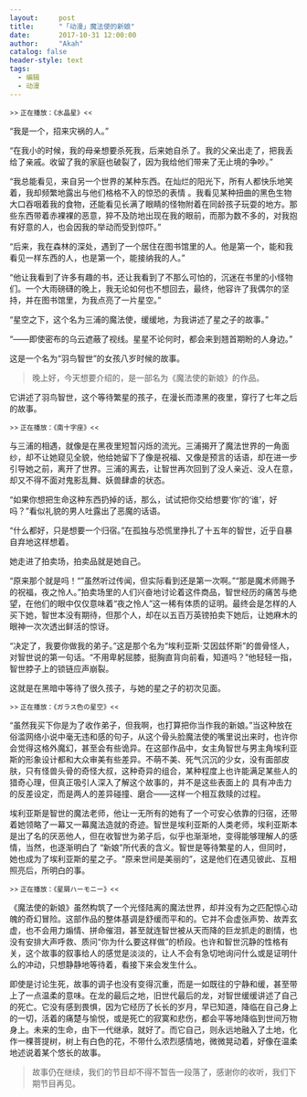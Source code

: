 ```yaml
---
layout:     post
title:      "「动漫」魔法使的新娘"
date:       2017-10-31 12:00:00
author:     "Akah"
catalog: false
header-style: text
tags:
  - 编辑
  - 动漫
---
```


<small> >> 正在播放：《水晶星》<< </small>

“我是一个，招来灾祸的人。”

“在我小的时候，我的母亲想要杀死我，后来她自杀了。我的父亲出走了，把我丢给了亲戚。收留了我的家庭也破裂了，因为我给他们带来了无止境的争吵。”

“我总能看见，来自另一个世界的某种东西。在灿烂的阳光下，所有人都快乐地笑着，我却频繁地露出与他们格格不入的惊恐的表情 。我看见某种扭曲的黑色生物大口吞咽着我的食物，还能看见长满了眼睛的怪物附着在同龄孩子玩耍的地方。那些东西带着赤裸裸的恶意，猝不及防地出现在我的眼前，而那为数不多的，对我抱有好意的人，也会因我的举动而受到惊吓。”

“后来，我在森林的深处，遇到了一个居住在图书馆里的人。他是第一个，能和我看见一样东西的人，也是第一个，能接纳我的人。”

“他让我看到了许多有趣的书，还让我看到了不那么可怕的，沉迷在书里的小怪物们。一个大雨磅礴的晚上，我无论如何也不想回去，最终，他容许了我偶尔的坚持，并在图书馆里，为我点亮了一片星空。”

“星空之下，这个名为三浦的魔法使，缓缓地，为我讲述了星之子的故事。”

“——即使密布的乌云遮蔽了视线。星星不论何时，都会来到翘首期盼的人身边。”



这是一个名为“羽鸟智世”的女孩八岁时候的故事。



> 晚上好，今天想要介绍的，是一部名为《魔法使的新娘》的作品。



它讲述了羽鸟智世，这个等待繁星的孩子，在漫长而漆黑的夜里，穿行了七年之后的故事。

 

<small> >> 正在播放：《南十字座》<< </small>

与三浦的相遇，就像是在黑夜里短暂闪烁的流光。三浦揭开了魔法世界的一角面纱，却不让她窥见全貌，他给她留下了像是祝福、又像是预言的话语，却在进一步引导她之前，离开了世界。三浦的离去，让智世再次回到了没人亲近、没人在意，却又不得不面对鬼影乱舞、妖兽肆虐的状态。

“如果你想把生命这种东西扔掉的话，那么，试试把你交给想要‘你’的‘谁’，好吗？”看似礼貌的男人吐露出了恶魔的话语。

“什么都好，只是想要一个归宿。”在孤独与恐慌里挣扎了十五年的智世，近乎自暴自弃地这样想着。

她走进了拍卖场，拍卖品就是她自己。

“原来那个就是吗！“”虽然听过传闻，但实际看到还是第一次啊。”“那是魔术师赐予的祝福，夜之怜人。”拍卖场里的人们兴奋地讨论着这件商品，智世经历的痛苦与绝望，在他们的眼中仅仅意味着“夜之怜人”这一稀有体质的证明。最终会是怎样的人买下她，智世本没有期待，但那个人，却在以五百万英镑拍卖下她后，让她麻木的眼神一次次透出鲜活的惊讶。

“决定了，我要你做我的弟子。”这是那个名为“埃利亚斯·艾因兹怀斯”的兽骨怪人，对智世说的第一句话。“不用卑躬屈膝，挺胸直背向前看，知道吗？”他轻轻一指，智世脖子上的锁链应声崩裂。

这就是在黑暗中等待了很久孩子，与她的星之子的初次见面。

 

<small> >> 正在播放：《ガラス色の星空》<< </small>

“虽然我买下你是为了收作弟子，但我啊，也打算把你当作我的新娘。”当这种放在俗滥网络小说中毫无违和感的句子，从这个骨头脸魔法使的嘴里说出来时，也许你会觉得这格外魔幻，甚至会有些诡异。在这部作品中，女主角智世与男主角埃利亚斯的形象设计都和大众审美有些差异。不萌不美、死气沉沉的少女，没有面部皮肤，只有怪兽头骨的奇怪大叔，这种奇异的组合，某种程度上也许能满足某些人的猎奇心理，但真正吸引人深入了解这个故事的，并不是这些表面上的 具有冲击力的反差设定，而是两人的差异碰撞、磨合——这样一个相互救赎的过程。

埃利亚斯是智世的魔法老师，他让一无所有的她有了一个可安心依靠的归宿，还带着她领略了一幕又一幕魔法造就的奇迹。智世是埃利亚斯的人类老师，埃利亚斯本是出了名的厌恶他人，但在收智世为弟子后，似乎也渐渐地，变得能够理解人的感情，当然，也逐渐明白了 “新娘”所代表的含义。智世是等待繁星的人，但同时，她也成为了埃利亚斯的星之子。“原来世间是美丽的”，这是他们在遇见彼此、互相照亮后，所明白的事。

 

<small> >> 正在播放：《星屑ハーモニー》<< </small>

《魔法使的新娘》虽然构筑了一个光怪陆离的魔法世界，却并没有为之匹配惊心动魄的奇幻冒险。这部作品的整体基调是舒缓而平和的。它并不会虚张声势、故弄玄虚，也不会用力煽情、拼命催泪，甚至就连智世被从天而降的巨龙抓走的剧情，也没有安排大声呼救、质问“你为什么要这样做”的桥段。也许和智世沉静的性格有关，这个故事的叙事给人的感觉是淡淡的，让人不会有急切地询问什么或是证明什么的冲动，只想静静地等待着，看接下来会发生什么。

即使是讨论生死，故事的调子也没有变得沉重，而是一如既往的宁静和缓，甚至带上了一点温柔的意味。在龙的最后之地，旧世代最后的龙，对智世缓缓讲述了自己的死亡。它没有感到畏惧，因为它经历了长长的岁月，早已知道，降临在自己身上的一切，活着的痛楚与愉悦，或是死亡的寂寞和悲伤，都会平等地降临到世间万物身上。未来的生命，由下一代继承，就好了。而它自己，则永远地融入了土地，化作一棵菩提树，树上有白色的花，不带什么浓烈感情地，微微晃动着，好像在温柔地述说着某个悠长的故事。




> 故事仍在继续，我们的节目却不得不暂告一段落了，感谢你的收听，我们下期节目再见。



